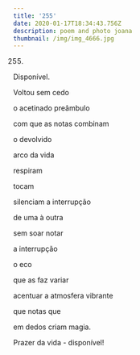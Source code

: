 ```yaml
---
title: '255'
date: 2020-01-17T18:34:43.756Z
description: poem and photo joana
thumbnail: /img/img_4666.jpg
---
```

255.

Disponível.

Voltou sem cedo 

o acetinado preâmbulo

com que as notas combinam 

o devolvido

arco da vida

respiram 



tocam

silenciam a interrupção

de uma à outra

sem soar notar

a interrupção

o eco

que as faz variar

acentuar a atmosfera vibrante

que notas que

em dedos criam magia.

Prazer da vida - disponível!
